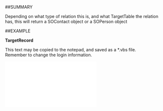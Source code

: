 

##SUMMARY

Depending on what type of relation this is, and what TargetTable the relation has, this will return a SOContact object or a SOPerson object


##EXAMPLE

**TargetRecord**

This text may be copied to the notepad, and saved as a *.vbs file. Remember to change the login information.

![](../../Examples/vbs/SORelation.TargetRecord.vbs.txt)





